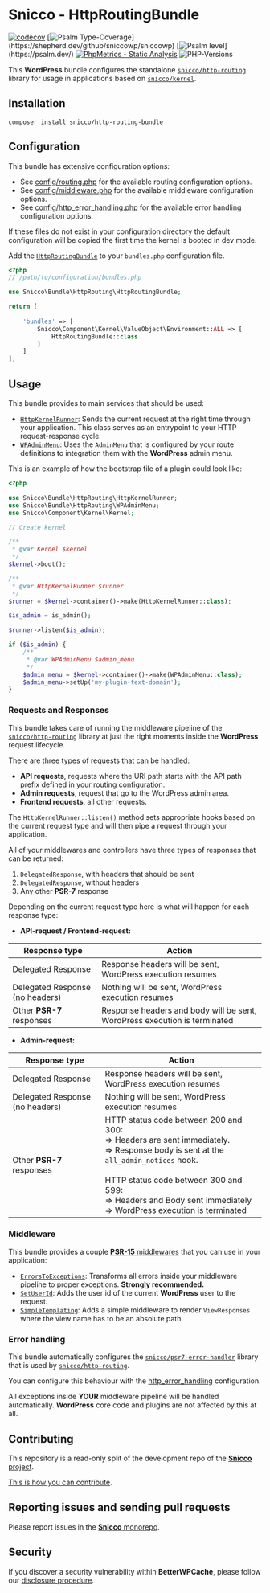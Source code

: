 # Snicco - HttpRoutingBundle

[![codecov](https://img.shields.io/badge/Coverage-100%25-success
)](https://codecov.io/gh/sniccowp/sniccowp)
[![Psalm Type-Coverage](https://shepherd.dev/github/sniccowp/sniccowp/coverage.svg?)](https://shepherd.dev/github/sniccowp/sniccowp)
[![Psalm level](https://shepherd.dev/github/sniccowp/sniccowp/level.svg?)](https://psalm.dev/)
[![PhpMetrics - Static Analysis](https://img.shields.io/badge/PhpMetrics-Static_Analysis-2ea44f)](https://sniccowp.github.io/sniccowp/phpmetrics/HttpRoutingBundle/index.html)
![PHP-Versions](https://img.shields.io/badge/PHP-%5E7.4%7C%5E8.0%7C%5E8.1-blue)

This **WordPress** bundle configures the standalone [`snicco/http-routing`](https://github.com/snicco/http-routing)
library for usage in applications based on [`snicco/kernel`](https://github.com/snicco/kernel).

## Installation

```shell
composer install snicco/http-routing-bundle
```

## Configuration

This bundle has extensive configuration options:

- See [config/routing.php](config/routing.php) for the available routing configuration options.
- See [config/middleware.php](config/middleware.php) for the available middleware configuration options.
- See [config/http_error_handling.php](config/http_error_handling.php) for the available error handling configuration
  options.

If these files do not exist in your configuration directory the default configuration will be copied the first time the
kernel is booted in dev mode.

Add the [`HttpRoutingBundle`](src/HttpRoutingBundle.php) to your `bundles.php` configuration file.

```php
<?php
// /path/to/configuration/bundles.php

use Snicco\Bundle\HttpRouting\HttpRoutingBundle;

return [
    
    'bundles' => [
        Snicco\Component\Kernel\ValueObject\Environment::ALL => [
            HttpRoutingBundle::class
        ]   
    ]   
];
```

## Usage

This bundle provides to main services that should be used:

- [`HttpKernelRunner`](src/HttpKernelRunner.php): Sends the current request at the right time through your application.
  This class serves as an entrypoint to your HTTP request-response cycle.
- [`WPAdminMenu`](src/WPAdminMenu.php): Uses the `AdminMenu` that is configured by your route definitions to integration
  them with the **WordPress** admin menu.

This is an example of how the bootstrap file of a plugin could look like:

```php
<?php

use Snicco\Bundle\HttpRouting\HttpKernelRunner;
use Snicco\Bundle\HttpRouting\WPAdminMenu;
use Snicco\Component\Kernel\Kernel;

// Create kernel

/**
 * @var Kernel $kernel 
 */
$kernel->boot();

/**
 * @var HttpKernelRunner $runner
 */
$runner = $kernel->container()->make(HttpKernelRunner::class);

$is_admin = is_admin();

$runner->listen($is_admin);

if ($is_admin) {
    /**
     * @var WPAdminMenu $admin_menu
     */
    $admin_menu = $kernel->container()->make(WPAdminMenu::class);
    $admin_menu->setUp('my-plugin-text-domain');
}
```

### Requests and Responses

This bundle takes care of running the middleware pipeline of
the [`snicco/http-routing`](https://github.com/snicco/http-routing) library at just the right moments inside the
**WordPress** request lifecycle.

There are three types of requests that can be handled:

- **API requests**, requests where the URI path starts with the API path prefix defined in your [routing configuration](config/routing.php).
- **Admin requests**, request that go to the WordPress admin area.
- **Frontend requests**, all other requests.

The `HttpKernelRunner::listen()` method sets appropriate hooks based on the current request type and will then pipe a
request through your application.

All of your middlewares and controllers have three types of responses that can be returned:

1. `DelegatedResponse`, with headers that should be sent
2. `DelegatedResponse`, without headers
3. Any other **PSR-7** response

Depending on the current request type here is what will happen for each response type:

- **API-request / Frontend-request:**

| Response type                   | Action                                                                    |
|---------------------------------|---------------------------------------------------------------------------|
| Delegated Response              | Response headers will be sent, WordPress execution resumes                |
| Delegated Response (no headers) | Nothing will be sent, WordPress execution resumes                         |
| Other **PSR-7** responses       | Response headers and body will be sent, WordPress execution is terminated |

- **Admin-request:**

| Response type                   | Action                                                                                                                                                                                                                                                                       |
|---------------------------------|------------------------------------------------------------------------------------------------------------------------------------------------------------------------------------------------------------------------------------------------------------------------------|
| Delegated Response              | Response headers will be sent, WordPress execution resumes                                                                                                                                                                                                                   |
| Delegated Response (no headers) | Nothing will be sent, WordPress execution resumes                                                                                                                                                                                                                            |
| Other **PSR-7** responses       | HTTP status code between 200 and 300: <br/>=> Headers are sent immediately. <br/>=> Response body is sent at the `all_admin_notices` hook.<br/><br/>HTTP status code between 300 and 599:<br/> => Headers and Body sent immediately<br/>=> WordPress execution is terminated |

### Middleware

This bundle provides a couple [**PSR-15** middlewares](src/Middleware) that you can use in your application:

- [`ErrorsToExceptions`](src/Middleware/ErrorsToExceptions.php): Transforms all errors inside your middleware pipeline to proper exceptions. **Strongly recommended.**
- [`SetUserId`](src/Middleware/SetUserId.php): Adds the user id of the current **WordPress** user to the request.
- [`SimpleTemplating`](src/Middleware/SimpleTemplating.php): Adds a simple middleware to render `ViewResponses` where the view name has to be an absolute path.

### Error handling

This bundle automatically configures the [`snicco/psr7-error-handler`](https://github.com/snicco/psr7-error-handler) library that is used by [`snicco/http-routing`](https://github.com/snicco/http-routing).

You can configure this behaviour with the [http_error_handling](config/http_error_handling.php) configuration.

All exceptions inside **YOUR** middleware pipeline will be handled automatically. **WordPress** core code and plugins are not affected by this at all.

## Contributing

This repository is a read-only split of the development repo of the
[**Snicco** project](https://github.com/snicco/snicco).

[This is how you can contribute](https://github.com/snicco/snicco/blob/master/CONTRIBUTING.md).

## Reporting issues and sending pull requests

Please report issues in the
[**Snicco** monorepo](https://github.com/snicco/snicco/blob/master/CONTRIBUTING.md##using-the-issue-tracker).

## Security

If you discover a security vulnerability within **BetterWPCache**, please follow
our [disclosure procedure](https://github.com/snicco/snicco/blob/master/SECURITY.md).
